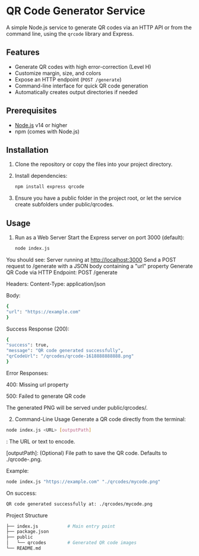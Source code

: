 # QR Code Generator Service

A simple Node.js service to generate QR codes via an HTTP API or from the command line, using the `qrcode` library and Express.

## Features

- Generate QR codes with high error-correction (Level H)
- Customize margin, size, and colors
- Expose an HTTP endpoint (`POST /generate`)
- Command-line interface for quick QR code generation
- Automatically creates output directories if needed

## Prerequisites

- [Node.js](https://nodejs.org/) v14 or higher
- npm (comes with Node.js)

## Installation

1. Clone the repository or copy the files into your project directory.
2. Install dependencies:

   ```bash
   npm install express qrcode
   ```

3. Ensure you have a public folder in the project root, or let the service create subfolders under public/qrcodes.

## Usage

1. Run as a Web Server
   Start the Express server on port 3000 (default):

   ```bash
   node index.js
   ```

You should see:
Server running at <http://localhost:3000>
Send a POST request to /generate with a JSON body containing a "url" property
Generate QR Code via HTTP
Endpoint: POST /generate

Headers: Content-Type: application/json

Body:

```bash
{
"url": "https://example.com"
}
```

Success Response (200):

```bash
{
"success": true,
"message": "QR code generated successfully",
"qrCodeUrl": "/qrcodes/qrcode-1618888888888.png"
}
```

Error Responses:

400: Missing url property

500: Failed to generate QR code

The generated PNG will be served under public/qrcodes/.

2. Command-Line Usage
   Generate a QR code directly from the terminal:

```bash
node index.js <URL> [outputPath]
```

<URL>: The URL or text to encode.

[outputPath]: (Optional) File path to save the QR code. Defaults to ./qrcode-<timestamp>.png.

Example:

```bash
node index.js "https://example.com" "./qrcodes/mycode.png"
```

On success:

```bash
QR code generated successfully at: ./qrcodes/mycode.png

```

Project Structure

```bash
├── index.js           # Main entry point
├── package.json
├── public
│   └── qrcodes        # Generated QR code images
└── README.md
```
